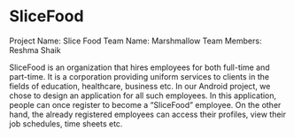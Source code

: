 # SliceFood

Project Name: Slice Food 
Team Name: Marshmallow 
Team Members: Reshma Shaik

SliceFood is an organization that hires employees for both full-time and part-time. It is a corporation providing uniform services to clients in the fields of education, healthcare, business etc. In our Android project, we chose to design an application for all such employees. In this application, people can once register to become a “SliceFood” employee. On the other hand, the already registered employees can access their profiles, view their job schedules, time sheets etc.
